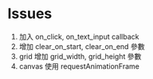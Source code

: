 # Issues

1. 加入 on_click, on_text_input callback
2. 增加 clear_on_start, clear_on_end 參數
3. grid 增加 grid_width, grid_height 參數
4. canvas 使用 requestAnimationFrame
